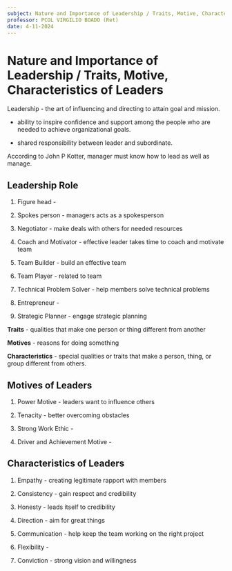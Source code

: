```yaml
---
subject: Nature and Importance of Leadership / Traits, Motive, Characteristics of Leaders
professor: PCOL VIRGILIO BOADO (Ret)
date: 4-11-2024
---
```


# Nature and Importance of Leadership / Traits, Motive, Characteristics of Leaders

Leadership - the art of influencing and directing to attain goal and mission.

- ability to inspire confidence and support among the people who are needed to achieve organizational goals.

- shared responsibility between leader and subordinate.

According to John P Kotter, manager must know how to lead as well as manage.

## Leadership Role

1. Figure head -

2. Spokes person - managers acts as a spokesperson

3. Negotiator - make deals with others for needed resources

4. Coach and Motivator - effective leader takes time to coach and motivate team

5. Team Builder - build an effective team

6. Team Player - related to team

7. Technical Problem Solver - help members solve technical problems

8. Entrepreneur -

9. Strategic Planner - engage strategic planning

**Traits** - qualities that make one person or thing different from another

**Motives** - reasons for doing something

**Characteristics** - special qualities or traits that make a person, thing, or group different from others.

## Motives of Leaders

1. Power Motive - leaders want to influence others

2. Tenacity - better overcoming obstacles

3. Strong Work Ethic -

4. Driver and Achievement Motive -

## Characteristics of Leaders

1. Empathy - creating legitimate rapport with members

2. Consistency - gain respect and credibility

3. Honesty - leads itself to credibility

4. Direction - aim for great things

5. Communication - help keep the team working on the right project

6. Flexibility -

7. Conviction - strong vision and willingness
